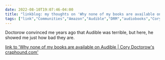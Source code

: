 ---date: 2022-08-10T19:07:46-04:00title: "linkblog: my thoughts on 'Why none of my books are available on Audible | Cory Doctorow's craphound.com'"tags: ["link","Communities","Amazon","Audible","DRM","audiobooks","Cory Doctorow"]---Doctorow convinced me years ago that Audible was terrible, but here, he showed me just how bad they are. [link to 'Why none of my books are available on Audible | Cory Doctorow's craphound.com'](https://craphound.com/news/2022/07/24/why-none-of-my-books-are-available-on-audible/)